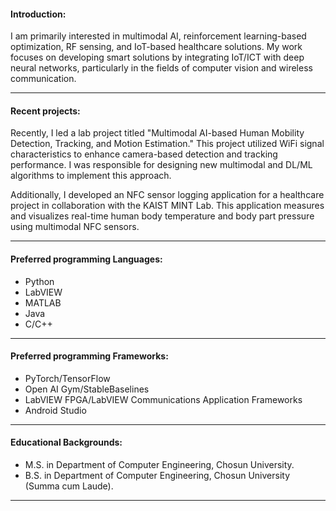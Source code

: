 #### Introduction:
I am primarily interested in multimodal AI, reinforcement learning-based optimization, RF sensing, and IoT-based healthcare solutions. My work focuses on developing smart solutions by integrating IoT/ICT with deep neural networks, particularly in the fields of computer vision and wireless communication.
___

#### Recent projects:
Recently, I led a lab project titled "Multimodal AI-based Human Mobility Detection, Tracking, and Motion Estimation." This project utilized WiFi signal characteristics to enhance camera-based detection and tracking performance. I was responsible for designing new multimodal and DL/ML algorithms to implement this approach.

Additionally, I developed an NFC sensor logging application for a healthcare project in collaboration with the KAIST MINT Lab. This application measures and visualizes real-time human body temperature and body part pressure using multimodal NFC sensors.
___

#### Preferred programming Languages:
* Python
* LabVIEW
* MATLAB
* Java
* C/C++
___

#### Preferred programming Frameworks:
* PyTorch/TensorFlow
* Open AI Gym/StableBaselines
* LabVIEW FPGA/LabVIEW Communications Application Frameworks
* Android Studio
___

#### Educational Backgrounds:
* M.S. in Department of Computer Engineering, Chosun University.
* B.S. in Department of Computer Engineering, Chosun University (Summa cum Laude).
___
